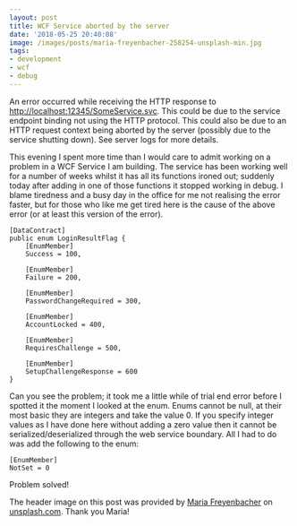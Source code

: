 ```yaml
---
layout: post
title: WCF Service aborted by the server
date: '2018-05-25 20:40:08'
image: /images/posts/maria-freyenbacher-258254-unsplash-min.jpg
tags:
- development
- wcf
- debug
---
```


An error occurred while receiving the HTTP response to [http://localhost:12345/SomeService.svc](http://localhost:12345/SomeService.svc). This could be due to the service endpoint binding not using the HTTP protocol. This could also be due to an HTTP request context being aborted by the server (possibly due to the service shutting down). See server logs for more details.

This evening I spent more time than I would care to admit working on a problem in a WCF Service I am building. The service has been working well for a number of weeks whilst it has all its functions ironed out; suddenly today after adding in one of those functions it stopped working in debug. I blame tiredness and a busy day in the office for me not realising the error faster, but for those who like me get tired here is the cause of the above error (or at least this version of the error).

<!--kg-card-begin: markdown-->

    [DataContract]
    public enum LoginResultFlag {
        [EnumMember]
        Success = 100,
    
        [EnumMember]
        Failure = 200,
    
        [EnumMember]
        PasswordChangeRequired = 300,
    
        [EnumMember]
        AccountLocked = 400,
    
        [EnumMember]
        RequiresChallenge = 500,
    
        [EnumMember]
        SetupChallengeResponse = 600
    }

<!--kg-card-end: markdown-->

Can you see the problem; it took me a little while of trial end error before I spotted it the moment I looked at the enum. Enums cannot be null, at their most basic they are integers and take the value 0. If you specify integer values as I have done here without adding a zero value then it cannot be serialized/deserialized through the web service boundary. All I had to do was add the following to the enum:

<!--kg-card-begin: markdown-->

    [EnumMember]
    NotSet = 0

<!--kg-card-end: markdown-->

Problem solved!

The header image on this post was provided by [Maria Freyenbacher](https://unsplash.com/@freyenbacher) on [unsplash.com](https://unsplash.com). Thank you Maria!

